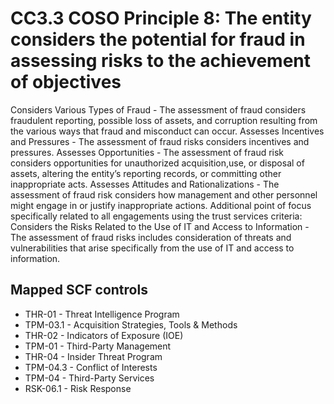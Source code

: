 # CC3.3 COSO Principle 8: The entity considers the potential for fraud in assessing risks to the achievement of objectives
Considers Various Types of Fraud - The assessment of fraud considers fraudulent reporting, possible loss of assets, and corruption resulting from the various ways that fraud and misconduct can occur. Assesses Incentives and Pressures - The assessment of fraud risks considers incentives and pressures. Assesses Opportunities - The assessment of fraud risk considers opportunities for unauthorized acquisition,use, or disposal of assets, altering the entity’s reporting records, or committing other inappropriate acts. Assesses Attitudes and Rationalizations - The assessment of fraud risk considers how management and other personnel might engage in or justify inappropriate actions. Additional point of focus specifically related to all engagements using the trust services criteria: Considers the Risks Related to the Use of IT and Access to Information - The assessment of fraud risks includes consideration of threats and vulnerabilities that arise specifically from the use of IT and access to information.
## Mapped SCF controls
- THR-01 - Threat Intelligence Program
- TPM-03.1 - Acquisition Strategies, Tools & Methods
- THR-02 - Indicators of Exposure (IOE)
- TPM-01 - Third-Party Management
- THR-04 - Insider Threat Program
- TPM-04.3 - Conflict of Interests
- TPM-04 - Third-Party Services
- RSK-06.1 - Risk Response